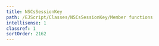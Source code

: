 ```yaml
---
title: NSCsSessionKey
path: /EJScript/Classes/NSCsSessionKey/Member functions
intellisense: 1
classref: 1
sortOrder: 2162
---
```





